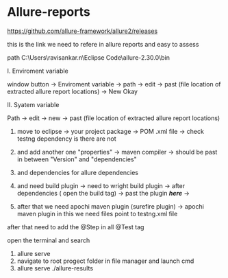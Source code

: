 # Allure-reports

https://github.com/allure-framework/allure2/releases

this is the link we need to refere in allure reports and easy to assess

path C:\Users\ravisankar.n\Eclipse Code\allure-2.30.0\bin

I. Enviroment variable

window button -> Enviroment variable -> path -> edit -> past (file location of extracted allure report locations) -> New Okay


II. Syatem variable

Path -> edit -> new -> past (file location of extracted allure report locations)

1. move to eclipse -> your project package -> POM .xml file -> check testng dependency is there are not

2. and add another one "properties" -> maven compiler -> should be past in between "Version" and "dependencies"

3. and dependencies for allure dependencies

4. and need build plugin 
	-> need to wright build plugin
	-> after dependencies ( open the build tag)
	-> <build>
	<plugins>
	past the plugin ***here***
	</plugins>
	-> </build>
	
5. after that we need apochi maven plugin (surefire plugin)
	-> apochi maven plugin
	in this we need <configuration> files point to testng.xml file
	
after that need to add the @Step in all @Test tag

open the terminal and search 

1. allure serve
2. navigate to root progect folder in file manager and launch cmd
3. allure serve ./allure-results
